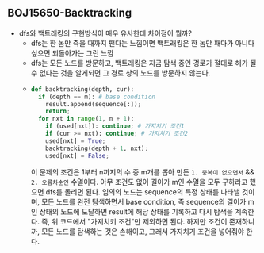 ## BOJ15650-Backtracking

- dfs와 백트래킹의 구현방식이 매우 유사한데 차이점이 뭘까?
  - dfs는 한 놈만 죽을 때까지 팬다는 느낌이면 백트래킹은 한 놈만 패다가 아니다 싶으면 되돌아가는 그런 느낌
  - dfs는 모든 노드를 방문하고, 백트래킹은 지금 탐색 중인 경로가 절대로 해가 될 수 없다는 것을 알게되면 그 경로 상의 노드를 방문하지 않는다.
  - ```python
    def backtracking(depth, cur):
      if (depth == m): # base condition
        result.append(sequence[:]);
        return;
      for nxt in range(1, n + 1):
        if (used[nxt]): continue; # 가지치기 조건1
        if (cur >= nxt): continue; # 가지치기 조건2
        used[nxt] = True;
        backtracking(depth + 1, nxt);
        used[nxt] = False;
    ```
    이 문제의 조건은 1부터 n까지의 수 중 m개를 뽑아 만든 `1. 중복이 없으면서` && `2. 오름차순인` 수열이다. 아무 조건도 없이 길이가 m인 수열을 모두 구하라고 했으면 dfs를 돌리면 된다. 임의의 노드는 sequence의 특정 상태를 나타낼 것이며, 모든 노드를 완전 탐색하면서 base condition, 즉 sequence의 길이가 m인 상태의 노드에 도달하면 result에 해당 상태를 기록하고 다시 탐색을 계속한다. 즉, 위 코드에서 "가지치키 조건"만 제외하면 된다. 하지만 조건이 존재하니까, 모든 노드를 탐색하는 것은 손해이고, 그래서 가지치기 조건을 넣어줘야 한다.
